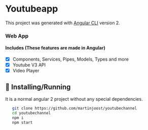 # Youtubeapp
This project was generated with [Angular CLI](https://github.com/angular/angular-cli) version 2.

### Web App

#### Includes (These features are made in Angular)

- [x] Components, Services, Pipes, Models, Types and more
- [x] Youtube V3 API
- [x] Video Player

## :tada: Installing/Running
It is a normal angular 2 project without any special dependencies.

```sh
   git clone https://github.com/martinjoost/youtubechannel
   cd youtubechannel
   npm i
   npm start
```